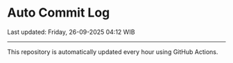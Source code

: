 # Auto Commit Log

Last updated: Friday, 26-09-2025 04:12 WIB

---

This repository is automatically updated every hour using GitHub Actions.
